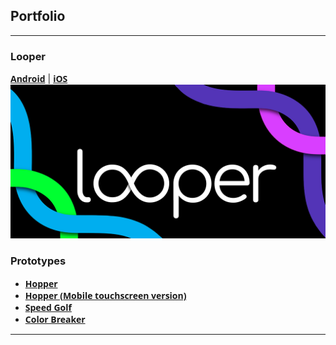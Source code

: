 ## Portfolio

---

### Looper

[<span style="font-family:Open Sans;">**Android**</span>](https://play.google.com/store/apps/details?id=io.danielcruz.sines&hl=en_US&gl=US)
| [<span style="font-family:Open Sans;">**iOS**</span>](https://apps.apple.com/us/app/looper-minimal-infinite-runner/id1265535862)
<img src="images/looper_Promo_1024x500.png?raw=true"/>




### Prototypes

- [<span style="font-family:Open Sans;">**Hopper**</span>](/hopper-demo/)
- [<span style="font-family:Open Sans;">**Hopper (Mobile touchscreen version)**</span>](/hopper-demo-mobile/)
- [<span style="font-family:Open Sans;">**Speed Golf**</span>](/speed-golf/)
- [<span style="font-family:Open Sans;">**Color Breaker**</span>](/color-breaker/)

---
